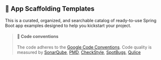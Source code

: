 ## 📐 App Scaffolding Templates

This is a curated, organized, and searchable catalog of ready-to-use Spring Boot app examples designed to help you kickstart your project.
<!--
Another approach is master programming by recreating popular web services utilizing the platform code, leveraging technology, business models, and industry best practices will accelerate growth.
-->

> #### 🚥 Code conventions
>
> The code adheres to the [Google Code Conventions](https://google.github.io/styleguide/javaguide.html).
> Code quality is measured by [SonarQube](https://docs.sonarsource.com/), [PMD](https://pmd.github.io/), [CheckStyle](https://checkstyle.sourceforge.io/), [SpotBugs](https://spotbugs.github.io/), [Qulice](https://www.qulice.com/)
